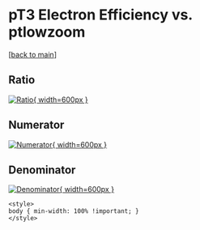 # pT3 Electron Efficiency vs. ptlowzoom

[[back to main](./)]



## Ratio

[![Ratio](../mtv/var/pT3_11_eff_ptlowzoom.png){ width=600px }](../mtv/var/pT3_11_eff_ptlowzoom.pdf)

## Numerator

[![Numerator](../mtv/num/pT3_11_eff_ptlowzoom_num.png){ width=600px }](../mtv/num/pT3_11_eff_ptlowzoom_num.pdf)

## Denominator

[![Denominator](../mtv/den/pT3_11_eff_ptlowzoom_den.png){ width=600px }](../mtv/den/pT3_11_eff_ptlowzoom_den.pdf)


``` {=html}
<style>
body { min-width: 100% !important; }
</style>
```
